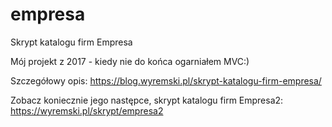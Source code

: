 # empresa
Skrypt katalogu firm Empresa

Mój projekt z 2017 - kiedy nie do końca ogarniałem MVC:)

Szczegółowy opis: https://blog.wyremski.pl/skrypt-katalogu-firm-empresa/

Zobacz koniecznie jego następce, skrypt katalogu firm Empresa2: https://wyremski.pl/skrypt/empresa2
